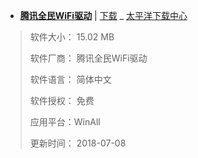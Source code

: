 ﻿- [**腾讯全民WiFi驱动**](https://dl.pconline.com.cn/download/358135.html) | [下载](https://dl.pconline.com.cn/download/358135-1.html) _ [太平洋下载中心](https://dl.pconline.com.cn/)

> 软件大小： 15.02 MB
> 
> 软件厂商：  腾讯全民WiFi驱动 
> 
> 软件语言： 简体中文
> 
> 软件授权： 免费
> 
> 应用平台：WinAll
> 
> 更新时间：  2018-07-08